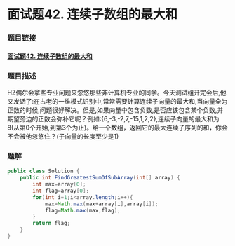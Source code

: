 # 面试题42. 连续子数组的最大和

### 题目链接

#### [面试题42. 连续子数组的最大和]( https://www.nowcoder.com/practice/459bd355da1549fa8a49e350bf3df484?tpId=13&tqId=11183&tPage=2&rp=4&ru=%2Fta%2Fcoding-interviews&qru=%2Fta%2Fcoding-interviews%2Fquestion-ranking )



### 题目描述

 HZ偶尔会拿些专业问题来忽悠那些非计算机专业的同学。今天测试组开完会后,他又发话了:在古老的一维模式识别中,常常需要计算连续子向量的最大和,当向量全为正数的时候,问题很好解决。但是,如果向量中包含负数,是否应该包含某个负数,并期望旁边的正数会弥补它呢？例如:{6,-3,-2,7,-15,1,2,2},连续子向量的最大和为8(从第0个开始,到第3个为止)。给一个数组，返回它的最大连续子序列的和，你会不会被他忽悠住？(子向量的长度至少是1) 

### 题解

```java
public class Solution {
    public int FindGreatestSumOfSubArray(int[] array) {
        int max=array[0];
        int flag=array[0];
        for(int i=1;i<array.length;i++){
            max=Math.max(max+array[i],array[i]);
            flag=Math.max(max,flag);
        }
        return flag;
    }
}
```

